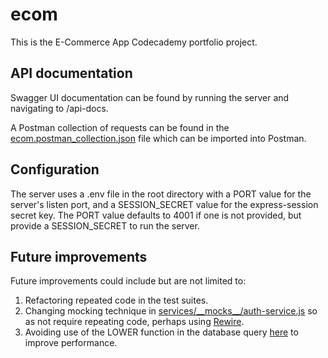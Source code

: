 # ecom

This is the E-Commerce App Codecademy portfolio project.

## API documentation

Swagger UI documentation can be found by running the server and navigating to /api-docs.

A Postman collection of requests can be found in the [ecom.postman_collection.json](https://github.com/DavidMorgan92/ecom/blob/c58546d810ce6a63f86320d62ba24d6c342ebac6/ecom.postman_collection.json) file which can be imported into Postman.

## Configuration

The server uses a .env file in the root directory with a PORT value for the server's listen port, and a SESSION_SECRET value for the express-session secret key. The PORT value defaults to 4001 if one is not provided, but provide a SESSION_SECRET to run the server.

## Future improvements

Future improvements could include but are not limited to:

1. Refactoring repeated code in the test suites.
2. Changing mocking technique in [services/__mocks\__/auth-service.js](https://github.com/DavidMorgan92/ecom/blob/c58546d810ce6a63f86320d62ba24d6c342ebac6/services/__mocks__/auth-service.js) so as not require repeating code, perhaps using [Rewire](https://www.npmjs.com/package/rewire).
3. Avoiding use of the LOWER function in the database query [here](https://github.com/DavidMorgan92/ecom/blob/c58546d810ce6a63f86320d62ba24d6c342ebac6/services/product-service.js#L70) to improve performance.
